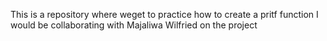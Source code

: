 This is a repository where weget to practice how to create a pritf function 
I would be collaborating with Majaliwa Wilfried on the project
